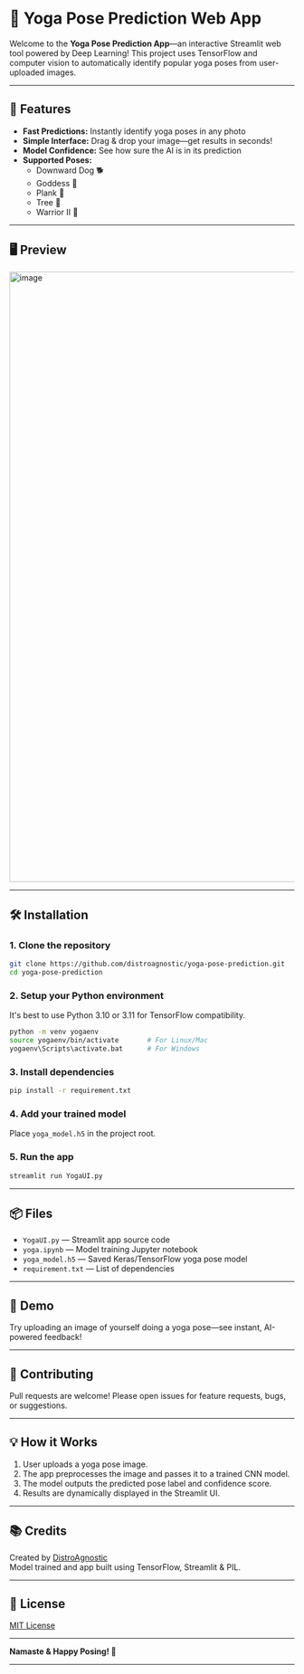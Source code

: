 # 🧘 Yoga Pose Prediction Web App

Welcome to the **Yoga Pose Prediction App**—an interactive Streamlit web tool powered by Deep Learning! This project uses TensorFlow and computer vision to automatically identify popular yoga poses from user-uploaded images.

***

## 🚀 Features

- **Fast Predictions:** Instantly identify yoga poses in any photo
- **Simple Interface:** Drag & drop your image—get results in seconds!
- **Model Confidence:** See how sure the AI is in its prediction
- **Supported Poses:**  
  - Downward Dog 🐕  
  - Goddess 🙆  
  - Plank 💪  
  - Tree 🌳  
  - Warrior II 🏹

***

## 🖥️ Preview

<img width="1919" height="1079" alt="image" src="https://github.com/user-attachments/assets/03168804-e8c8-4d29-b1b3-afdeb8819ed2" />


***

## 🛠️ Installation

### 1. **Clone the repository**
```bash
git clone https://github.com/distroagnostic/yoga-pose-prediction.git
cd yoga-pose-prediction
```
### 2. **Setup your Python environment**
It's best to use Python 3.10 or 3.11 for TensorFlow compatibility.
```bash
python -m venv yogaenv
source yogaenv/bin/activate       # For Linux/Mac
yogaenv\Scripts\activate.bat      # For Windows
```

### 3. **Install dependencies**
```bash
pip install -r requirement.txt
```

### 4. **Add your trained model**
Place `yoga_model.h5` in the project root.

### 5. **Run the app**
```bash
streamlit run YogaUI.py
```

***

## 📦 Files

- `YogaUI.py` — Streamlit app source code  
- `yoga.ipynb` — Model training Jupyter notebook  
- `yoga_model.h5` — Saved Keras/TensorFlow yoga pose model  
- `requirement.txt` — List of dependencies

***

## 🎯 Demo

Try uploading an image of yourself doing a yoga pose—see instant, AI-powered feedback!

***

## 🤝 Contributing

Pull requests are welcome! Please open issues for feature requests, bugs, or suggestions.

***

## 💡 How it Works

1. User uploads a yoga pose image.
2. The app preprocesses the image and passes it to a trained CNN model.
3. The model outputs the predicted pose label and confidence score.
4. Results are dynamically displayed in the Streamlit UI.

***

## 📚 Credits

Created by [DistroAgnostic](https://github.com/distroagnostic)  
Model trained and app built using TensorFlow, Streamlit & PIL.

***

## 📄 License

[MIT License](LICENSE)

***

**Namaste & Happy Posing! 🧘**

***
